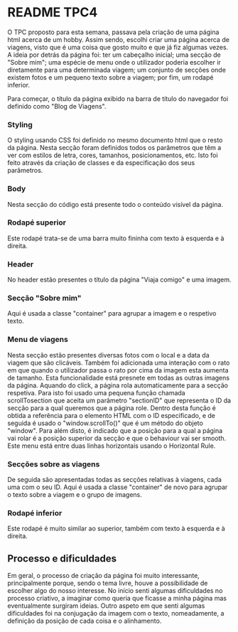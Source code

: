 # README TPC4

O TPC proposto para esta semana, passava pela criação de uma página html acerca de um hobby. Assim sendo, escolhi criar uma página acerca de viagens, visto que é uma coisa que gosto muito e que já fiz algumas vezes. A ideia por detrás da página foi: ter um cabeçalho inicial; uma secção de "Sobre mim"; uma espécie de menu onde o utilizador poderia escolher ir diretamente para uma determinada viagem; um conjunto de secções onde existem fotos e um pequeno texto sobre a viagem; por fim, um rodapé inferior.

Para começar, o título da página exibido na barra de título do navegador foi definido como "Blog de Viagens".

### Styling
O styling usando CSS foi definido no mesmo documento html que o resto da página. Nesta secção foram definidos todos os parâmetros que têm a ver com estilos de letra, cores, tamanhos, posicionamentos, etc. Isto foi feito através da criação de classes e da especificação dos seus parâmetros.

### Body
Nesta secção do código está presente todo o conteúdo visível da página.

### Rodapé superior
Este rodapé trata-se de uma barra muito fininha com texto à esquerda e à direita.

### Header 
No header estão presentes o título da página "Viaja comigo" e uma imagem.

### Secção "Sobre mim"
Aqui é usada a classe "container" para agrupar a imagem e o respetivo texto.

### Menu de viagens
Nesta secção estão presentes diversas fotos com o local e a data da viagem que são clicáveis. Também foi adicionada uma interação com o rato em que quando o utilizador passa o rato por cima da imagem esta aumenta de tamanho. Esta funcionalidade está presnete em todas as outras imagens da página. Aquando do click, a página rola automaticamente para a secção respetiva. Para isto foi usado uma pequena função chamada scrollTosection que aceita um parâmetro "sectionID" que representa o ID da secção para a qual queremos que a página role. Dentro desta função é obtida a referência para o elemento HTML com o ID especificado, e de seguida é usado o "window.scrollTo()" que é um método do objeto "window". Para além disto, é indicado que a posição para a qual a página vai rolar é a posição superior da secção e que o behaviour vai ser smooth. Este menu está entre duas linhas horizontais usando o Horizontal Rule.

### Secções sobre as viagens
De seguida são apresentadas todas as secções relativas à viagens, cada uma com o seu ID. Aqui é usada a classe "container" de novo para agrupar o texto sobre a viagem e o grupo de imagens. 

### Rodapé inferior
Este rodapé é muito similar ao superior, também com texto à esquerda e à direita.

## Processo e dificuldades
Em geral, o processo de criação da página foi muito interessante, principalmente porque, sendo o tema livre, houve a possibilidade de escolher algo do nosso interesse. No início senti algumas dificuldades no processo criativo, a imaginar como queria que ficasse a minha página mas eventualmente surgiram ideias. Outro aspeto em que senti algumas dificuldades foi na conjugação da imagem com o texto, nomeadamente, a definição da posição de cada coisa e o alinhamento.
